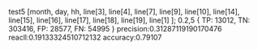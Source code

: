 test5 [month, day, hh, line[3], line[4], line[7], line[9], line[10],
			line[14], line[15], line[16], line[17], line[18], line[19], line[1]
		];
0.2,5
{ TP: 13012, TN: 303416, FP: 28577, FN: 54995 }
precision:0.31287119190170476
reacll:0.19133324510712132
accuracy:0.79107

